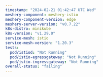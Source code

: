 ```yaml
---
timestamp: "2024-02-21 01:42:47 UTC Wed"
meshery-component: meshery-istio
meshery-component-version: edge
meshery-server-version: "v0.7.22"
k8s-distro: minikube
k8s-version: "v1.29.0"
service-mesh: istio
service-mesh-version: "1.20.3"
tests:
  pod/istiod: "Not Running"
  pod/istio-egressgateway: "Not Running"
  pod/istio-ingressgateway: "Not Running"
overall-status: "failing"
---
```

